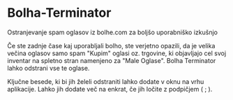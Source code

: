 # Bolha-Terminator
Ostranjevanje spam oglasov iz bolhe.com za boljšo uporabniško izkušnjo

Če ste zadnje čase kaj uporabljali bolho, ste verjetno opazili, da je velika večina oglasov samo spam "Kupim" oglasi oz. trgovine, ki objavljajo cel svoj inventar na spletno stran namenjeno za "Male Oglase". Bolha Terminator lahko odstrani vse te oglase.

Ključne besede, ki bi jih želeli odstraniti lahko dodate v oknu na vrhu aplikacije. Lahko jih dodate več na enkrat, če jih ločite z podpičjem ( ; ).
